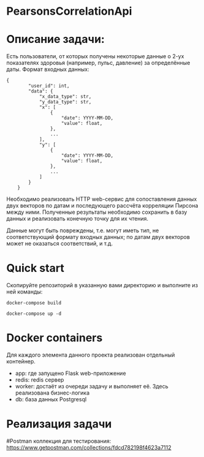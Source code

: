 # PearsonsCorrelationApi

# Описание задачи: #
Есть пользователи, от которых получены некоторые данные о 2-ух показателях здоровья (например, пульс, давление) за определённые даты.
Формат входных данных:
```
{
        "user_id": int,
        "data": {
            "x_data_type": str,
            "y_data_type": str,
            "x": [
                {
                    "date": YYYY-MM-DD,
                    "value": float,
                },
                ...
            ],
            "y": [
                {
                    "date": YYYY-MM-DD,
                    "value": float,
                },
                ...
            ]
        }
    }
```

Необходимо реализовать HTTP web-сервис для сопоставления данных двух векторов по датам и последующего рассчёта корреляции Пирсона между ними. Полученные результаты необходимо сохранить в базу данных и реализовать конечную точку для их чтения.

Данные могут быть повреждены, т.е. могут иметь тип, не соответствующий формату входных данных; по датам двух векторов может не оказаться соответствий, и т.д.
# Quick start #

Скопируйте репозиторий в указанную вами директорию и выполните из ней команды:

` docker-compose build `

` docker-compose up -d `

# Docker containers #
Для каждого элемента данного проекта реализован отдельный контейнер.

* app: где запущено Flask web-приложение
* redis: redis сервер
* worker: достаёт из очереди задачу и выполняет её. Здесь реализована бизнес-логика
* db: база данных Postgresql

# Реализация задачи #

#Postman коллекция для тестирования:
https://www.getpostman.com/collections/fdcd782198f4623a7112